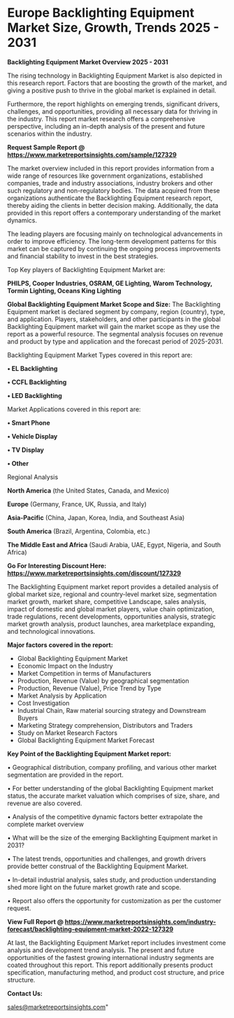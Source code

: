   # Europe Backlighting Equipment Market Size, Growth, Trends 2025 - 2031

<Strong> Backlighting Equipment Market Overview 2025 - 2031</strong>

The rising technology in Backlighting Equipment Market is also depicted in this research report. Factors that are boosting the growth of the market, and giving a positive push to thrive in the global market is explained in detail.

Furthermore, the report highlights on emerging trends, significant drivers, challenges, and opportunities, providing all necessary data for thriving in the industry. This report market research offers a comprehensive perspective, including an in-depth analysis of the present and future scenarios within the industry.

<strong>Request Sample Report @ <a href=https://www.marketreportsinsights.com/sample/127329>https://www.marketreportsinsights.com/sample/127329</a></strong>

The market overview included in this report provides information from a wide range of resources like government organizations, established companies, trade and industry associations, industry brokers and other such regulatory and non-regulatory bodies. The data acquired from these organizations authenticate the Backlighting Equipment research report, thereby aiding the clients in better decision making. Additionally, the data provided in this report offers a contemporary understanding of the market dynamics.

The leading players are focusing mainly on technological advancements in order to improve efficiency. The long-term development patterns for this market can be captured by continuing the ongoing process improvements and financial stability to invest in the best strategies.

Top Key players of Backlighting Equipment Market are:

<strong>PHILPS, Cooper Industries, OSRAM, GE Lighting, Warom Technology, Tormin Lighting, Oceans King Lighting</strong>

<strong><b>Global Backlighting Equipment Market Scope and Size:</b></strong>
The Backlighting Equipment market is declared segment by company, region (country), type, and application. Players, stakeholders, and other participants in the global Backlighting Equipment market will gain the market scope as they use the report as a powerful resource. The segmental analysis focuses on revenue and product by type and application and the forecast period of 2025-2031.

Backlighting Equipment Market Types covered in this report are:

<strong>• EL Backlighting

• CCFL Backlighting

• LED Backlighting</strong>

Market Applications covered in this report are:

<strong>• Smart Phone

• Vehicle Display

• TV Display

• Other</strong> 

Regional Analysis

<strong>North America</strong> (the United States, Canada, and Mexico)

<strong>Europe</strong> (Germany, France, UK, Russia, and Italy)

<strong>Asia-Pacific</strong> (China, Japan, Korea, India, and Southeast Asia)

<strong>South America</strong> (Brazil, Argentina, Colombia, etc.)

<strong>The Middle East and Africa</strong> (Saudi Arabia, UAE, Egypt, Nigeria, and South Africa)

<strong>Go For Interesting Discount Here: <a href=https://www.marketreportsinsights.com/discount/127329>https://www.marketreportsinsights.com/discount/127329</a></strong>

The Backlighting Equipment market report provides a detailed analysis of global market size, regional and country-level market size, segmentation market growth, market share, competitive Landscape, sales analysis, impact of domestic and global market players, value chain optimization, trade regulations, recent developments, opportunities analysis, strategic market growth analysis, product launches, area marketplace expanding, and technological innovations.

<strong><b>Major factors covered in the report:</b></strong>
<ul>
  <li>Global Backlighting Equipment Market </li>
  <li>Economic Impact on the Industry</li>
  <li>Market Competition in terms of Manufacturers</li>
  <li>Production, Revenue (Value) by geographical segmentation</li>
  <li>Production, Revenue (Value), Price Trend by Type</li>
  <li>Market Analysis by Application</li>
  <li>Cost Investigation</li>
  <li>Industrial Chain, Raw material sourcing strategy and Downstream Buyers</li>
  <li>Marketing Strategy comprehension, Distributors and Traders</li>
  <li>Study on Market Research Factors</li>
  <li>Global Backlighting Equipment Market Forecast</li>
</ul>

<strong><b>Key Point of the Backlighting Equipment Market report:</b></strong>

• Geographical distribution, company profiling, and various other market segmentation are provided in the report.

• For better understanding of the global Backlighting Equipment market status, the accurate market valuation which comprises of size, share, and revenue are also covered.

• Analysis of the competitive dynamic factors better extrapolate the complete market overview

• What will be the size of the emerging Backlighting Equipment market in 2031?

• The latest trends, opportunities and challenges, and growth drivers provide better construal of the Backlighting Equipment Market.

• In-detail industrial analysis, sales study, and production understanding shed more light on the future market growth rate and scope.

• Report also offers the opportunity for customization as per the customer request.

<strong><b>View Full Report @ <a href=https://www.marketreportsinsights.com/industry-forecast/backlighting-equipment-market-2022-127329>https://www.marketreportsinsights.com/industry-forecast/backlighting-equipment-market-2022-127329</a></b></strong>


At last, the Backlighting Equipment Market report includes investment come analysis and development trend analysis. The present and future opportunities of the fastest growing international industry segments are coated throughout this report. This report additionally presents product specification, manufacturing method, and product cost structure, and price structure.

<strong>Contact Us:</strong>

sales@marketreportsinsights.com"

